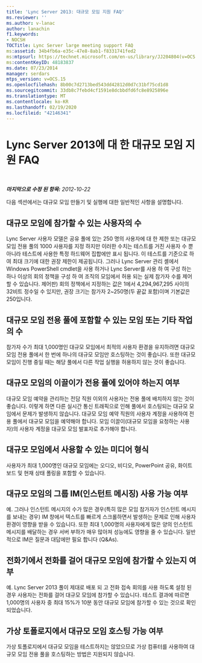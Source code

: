 ```yaml
---
title: 'Lync Server 2013: 대규모 모임 지원 FAQ'
ms.reviewer: ''
ms.author: v-lanac
author: lanachin
f1.keywords:
- NOCSH
TOCTitle: Lync Server large meeting support FAQ
ms:assetid: 34b4fb6a-e35c-47e8-8ab1-f8331741fed2
ms:mtpsurl: https://technet.microsoft.com/en-us/library/JJ204804(v=OCS.15)
ms:contentKeyID: 48183837
ms.date: 07/23/2014
manager: serdars
mtps_version: v=OCS.15
ms.openlocfilehash: 8b00c7d2713bed543dd42812d0d7c31bf75cd1d8
ms.sourcegitcommit: 33db8c7febd4cf1591e8dcbbdfd6fc8e8925896e
ms.translationtype: MT
ms.contentlocale: ko-KR
ms.lasthandoff: 02/19/2020
ms.locfileid: "42146341"
---
```

<div data-xmlns="http://www.w3.org/1999/xhtml">

<div class="topic" data-xmlns="http://www.w3.org/1999/xhtml" data-msxsl="urn:schemas-microsoft-com:xslt" data-cs="http://msdn.microsoft.com/">

<div data-asp="https://msdn2.microsoft.com/asp">

# <a name="large-meeting-support-faq-for-lync-server-2013"></a>Lync Server 2013에 대 한 대규모 모임 지원 FAQ

</div>

<div id="mainSection">

<div id="mainBody">

<span> </span>

_**마지막으로 수정 된 항목:** 2012-10-22_

다음 섹션에서는 대규모 모임 만들기 및 실행에 대한 일반적인 사항을 설명합니다.

<div>

## <a name="q-how-many-users-can-participate-in-a-large-meeting"></a>대규모 모임에 참가할 수 있는 사용자의 수

Lync Server 사용자 모델은 공유 풀에 있는 250 명의 사용자에 대 한 제한 또는 대규모 모임 전용 풀의 1000 사용자를 지정 하지만 이러한 수치는 테스트를 거친 사용자 수 뿐 아니라 테스트에 사용한 특정 하드웨어 집합에만 표시 됩니다. 이 테스트를 기준으로 하여 최대 크기에 대한 권장 제한이 제공됩니다. 그러나 Lync Server 관리 셸에서 Windows PowerShell cmdlet을 사용 하거나 Lync Server를 사용 하 여 구성 하는 하나 이상의 회의 정책을 구성 하 여 조직의 모임에서 허용 되는 실제 참가자 수를 제어할 수 있습니다. 제어판) 회의 정책에서 지정하는 값은 1에서 4,294,967,295 사이의 32비트 정수일 수 있지만, 권장 크기는 참가자 2~250명(두 끝값 포함)이며 기본값은 250입니다.

</div>

<div>

## <a name="q-how-many-meetings-or-other-workloads-can-i-have-in-a-pool-that-is-dedicated-to-large-meetings"></a>대규모 모임 전용 풀에 포함할 수 있는 모임 또는 기타 작업의 수

참가자 수가 최대 1,000명인 대규모 모임에서 최적의 사용자 환경을 유지하려면 대규모 모임 전용 풀에서 한 번에 하나의 대규모 모임만 호스팅하는 것이 좋습니다. 또한 대규모 모임이 진행 중일 때는 해당 풀에서 다른 작업 실행을 허용하지 않는 것이 좋습니다.

</div>

<div>

## <a name="q-should-the-organizers-of-large-meeting-be-homed-on-the-dedicated-pool"></a>대규모 모임의 이끌이가 전용 풀에 있어야 하는지 여부

대규모 모임 예약을 관리하는 전담 직원 이외의 사용자는 전용 풀에 배치하지 않는 것이 좋습니다. 이렇게 하면 다른 실시간 통신 트래픽으로 인해 풀에서 호스팅되는 대규모 모임에서 문제가 발생하지 않습니다. 대규모 모임 예약 직원의 사용자 계정을 사용하여 전용 풀에서 대규모 모임을 예약해야 합니다. 모임 이끌이(대규모 모임을 요청하는 사용자)의 사용자 계정을 대규모 모임 발표자로 추가해야 합니다.

</div>

<div>

## <a name="q-what-media-modalities-can-i-use-in-a-large-meeting"></a>대규모 모임에서 사용할 수 있는 미디어 형식

사용자가 최대 1,000명인 대규모 모임에는 오디오, 비디오, PowerPoint 공유, 화이트보드 및 현재 상태 폴링을 포함할 수 있습니다.

</div>

<div>

## <a name="q-can-i-use-group-instant-messaging-im-in-large-meetings"></a>대규모 모임의 그룹 IM(인스턴트 메시징) 사용 가능 여부

예. 그러나 인스턴트 메시지의 수가 많은 경우(특히 많은 모임 참가자가 인스턴트 메시지를 보내는 경우) IM 창에서 텍스트를 빠르게 스크롤하면서 발생하는 문제로 인해 사용자 환경이 영향을 받을 수 있습니다. 또한 최대 1,000명의 사용자에게 많은 양의 인스턴트 메시지를 배달하는 경우 서버 부하가 매우 많아져 성능에도 영향을 줄 수 있습니다. 일반적으로 IM은 질문과 대답에만 필요 합니다 (Q\&As).

</div>

<div>

## <a name="can-users-join-large-meetings-by-dialing-in-from-a-phone"></a>전화기에서 전화를 걸어 대규모 모임에 참가할 수 있는지 여부

예. Lync Server 2013 풀이 제대로 배포 되 고 전화 접속 회의를 사용 하도록 설정 된 경우 사용자는 전화를 걸어 대규모 모임에 참가할 수 있습니다. 테스트 결과에 따르면 1,000명의 사용자 중 최대 15%가 10분 동안 대규모 모임에 참가할 수 있는 것으로 확인되었습니다.

</div>

<div>

## <a name="q-can-i-host-large-meetings-in-a-virtual-topology"></a>가상 토폴로지에서 대규모 모임 호스팅 가능 여부

가상 토폴로지에서 대규모 모임을 테스트하지는 않았으므로 가상 컴퓨터를 사용하여 대규모 모임 전용 풀을 호스팅하는 방법은 지원되지 않습니다.

</div>

</div>

<span> </span>

</div>

</div>

</div>

